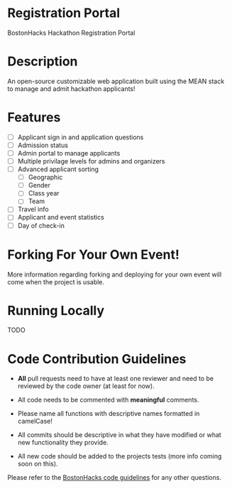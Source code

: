 # Registration Portal
BostonHacks Hackathon Registration Portal

# Description
An open-source customizable web application built using the MEAN stack to manage and admit hackathon applicants!

# Features
- [ ] Applicant sign in and application questions
- [ ] Admission status
- [ ] Admin portal to manage applicants
- [ ] Multiple privilage levels for admins and organizers
- [ ] Advanced applicant sorting
    - [ ] Geographic
    - [ ] Gender
    - [ ] Class year
    - [ ] Team
- [ ] Travel info
- [ ] Applicant and event statistics
- [ ] Day of check-in

# Forking For Your Own Event!
More information regarding forking and deploying for your own event will come when the project is usable.

# Running Locally
TODO

# Code Contribution Guidelines
- **All** pull requests need to have at least one reviewer and need to be reviewed by the code owner (at least for now).

- All code needs to be commented with **meaningful** comments. 

- Please name all functions with descriptive names formatted in camelCase!

- All commits should be descriptive in what they have modified or what new functionality they provide.

- All new code should be added to the projects tests (more info coming soon on this).

Please refer to the [BostonHacks code guidelines](https://github.com/Bostonhacks/guidelines) for any other questions.


